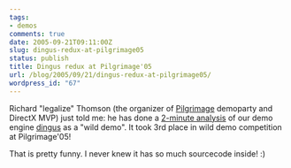 ```yaml
---
tags:
- demos
comments: true
date: 2005-09-21T09:11:00Z
slug: dingus-redux-at-pilgrimage05
status: publish
title: Dingus redux at Pilgrimage'05
url: /blog/2005/09/21/dingus-redux-at-pilgrimage05/
wordpress_id: "67"
---
```


Richard "legalize" Thomson (the organizer of [Pilgrimage](http://pilgrimage.scene.org/) demoparty and DirectX MVP) just told me: he has done a [2-minute analysis](http://www.scene.org/file.php?file=%2Fparties%2F2005%2Fpilgrimage05%2Fwild%2Flegalize_wild.wmv&fileinfo) of our demo engine [dingus](http://dingus.berlios.de/) as a "wild demo". It took 3rd place in wild demo competition at Pilgrimage'05!

That is pretty funny. I never knew it has so much sourcecode inside! :)

